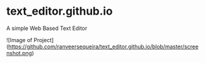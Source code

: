 # text_editor.github.io
A simple Web Based Text Editor



 ![Image of Project] (https://github.com/ranveersequeira/text_editor.github.io/blob/master/screenshot.png) 
